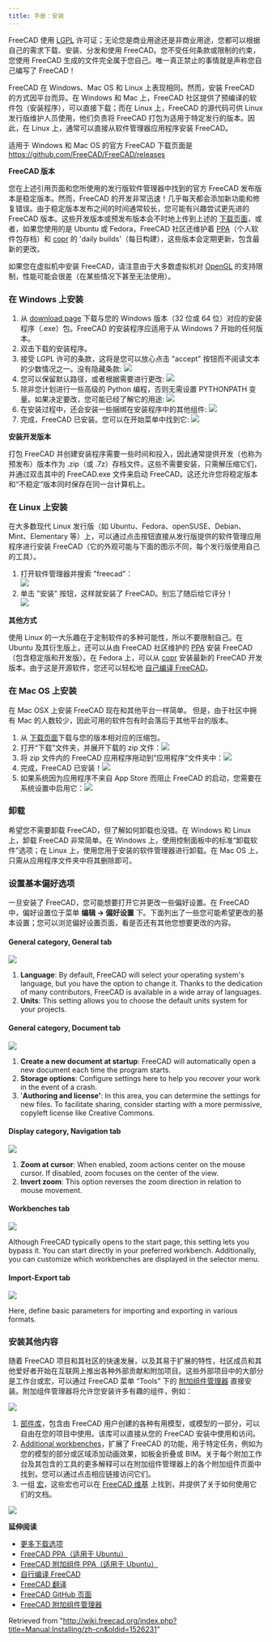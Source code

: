 ```yaml
---
title: 手册：安装
---
```


FreeCAD 使用 [LGPL](https://en.wikipedia.org/wiki/GNU_Lesser_General_Public_License) 许可证；无论您是商业用途还是非商业用途，您都可以根据自己的需求下载、安装、分发和使用 FreeCAD。您不受任何条款或限制的约束，您使用 FreeCAD 生成的文件完全属于您自己。唯一真正禁止的事情就是声称您自己编写了 FreeCAD！

FreeCAD 在 Windows、Mac OS 和 Linux 上表现相同。然而，安装 FreeCAD 的方式因平台而异。在 Windows 和 Mac 上，FreeCAD 社区提供了预编译的软件包（安装程序），可以直接下载；而在 Linux 上，FreeCAD 的源代码可供 Linux 发行版维护人员使用，他们负责将 FreeCAD 打包为适用于特定发行的版本。因此，在 Linux 上，通常可以直接从软件管理器应用程序安装 FreeCAD。

适用于 Windows 和 Mac OS 的官方 FreeCAD 下载页面是 <https://github.com/FreeCAD/FreeCAD/releases>

**FreeCAD 版本**

您在上述引用页面和您所使用的发行版软件管理器中找到的官方 FreeCAD 发布版本是稳定版本。然而，FreeCAD 的开发非常迅速！几乎每天都会添加新功能和修复错误。由于稳定版本发布之间的时间通常较长，您可能有兴趣尝试更先进的 FreeCAD 版本。这些开发版本或预发布版本会不时地上传到上述的 [下载页面](https://github.com/FreeCAD/FreeCAD/releases)，或者，如果您使用的是 Ubuntu 或 Fedora，FreeCAD 社区还维护着 [PPA](https://launchpad.net/~freecad-maintainers/+archive/ubuntu/freecad-daily)（个人软件包存档）和 [copr](https://copr.fedorainfracloud.org/groups/g/freecad/coprs/) 的 'daily builds'（每日构建），这些版本会定期更新，包含最新的更改。

如果您在虚拟机中安装 FreeCAD，请注意由于大多数虚拟机对 [OpenGL](https://en.wikipedia.org/wiki/OpenGL) 的支持限制，性能可能会很差（在某些情况下甚至无法使用）。

### 在 Windows 上安装

1. 从 [download page](https://github.com/FreeCAD/FreeCAD/releases) 下载与您的 Windows 版本（32 位或 64 位）对应的安装程序（.exe）包。FreeCAD 的安装程序应适用于从 Windows 7 开始的任何版本。
2. 双击下载的安装程序。
3. 接受 LGPL 许可的条款，这将是您可以放心点击 "accept" 按钮而不阅读文本的少数情况之一。没有隐藏条款: ![](/images/Freecad-windows-install-01.jpg)
4. 您可以保留默认路径，或者根据需要进行更改: ![](/images/Freecad-windows-install-02.jpg)
5. 除非您计划进行一些高级的 Python 编程，否则无需设置 PYTHONPATH 变量。如果决定要改，您可能已经了解它的用途: ![](/images/Freecad-windows-install-03.jpg)
6. 在安装过程中，还会安装一些捆绑在安装程序中的其他组件: ![](/images/Freecad-windows-install-04.jpg)
7. 完成，FreeCAD 已安装。您可以在开始菜单中找到它: ![](/images/Freecad-windows-install-05.jpg)

**安装开发版本**

打包 FreeCAD 并创建安装程序需要一些时间和投入，因此通常提供开发（也称为预发布）版本作为 .zip（或 .7z）存档文件。这些不需要安装，只需解压缩它们，并通过双击其中的 FreeCAD.exe 文件来启动 FreeCAD。这还允许您将稳定版本和“不稳定”版本同时保存在同一台计算机上。

### 在 Linux 上安装

在大多数现代 Linux 发行版（如 Ubuntu、Fedora、openSUSE、Debian、Mint、Elementary 等）上，可以通过点击按钮直接从发行版提供的软件管理应用程序进行安装 FreeCAD（它的外观可能与下面的图示不同，每个发行版使用自己的工具）。

1. 打开软件管理器并搜索 "freecad"：  
   ![](/images/Freecad-linux-install-01.jpg)
2. 单击 "安装" 按钮，这样就安装了 FreeCAD。别忘了随后给它评分！  
   ![](/images/Freecad-linux-install-02.jpg)

**其他方式**

使用 Linux 的一大乐趣在于定制软件的多种可能性，所以不要限制自己。在 Ubuntu 及其衍生版上，还可以从由 FreeCAD 社区维护的 [PPA](https://launchpad.net/~freecad-maintainers) 安装 FreeCAD（包含稳定版和开发版）。在 Fedora 上，可以从 [copr](https://copr.fedorainfracloud.org/groups/g/freecad/coprs/) 安装最新的 FreeCAD 开发版本。由于这是开源软件，您还可以轻松地 [自己编译 FreeCAD](/Compiling "Compiling")。

### 在 Mac OS 上安装

在 Mac OSX 上安装 FreeCAD 现在和其他平台一样简单。 但是，由于社区中拥有 Mac 的人数较少，因此可用的软件包有时会落后于其他平台的版本。

1. 从 [下载页面](https://github.com/FreeCAD/FreeCAD/releases)下载与您的版本相对应的压缩包。
2. 打开“下载”文件夹，并展开下载的 zip 文件：![](/images/Freecad-mac-01.jpg)
3. 将 zip 文件内的 FreeCAD 应用程序拖动到“应用程序”文件夹中：![](/images/Freecad-mac-02.jpg)
4. 完成，FreeCAD 已安装！![](/images/Freecad-mac-03.jpg)
5. 如果系统因为应用程序不来自 App Store 而阻止 FreeCAD 的启动，您需要在系统设置中启用它：![](/images/Freecad-mac-04.jpg)

### 卸载

希望您不需要卸载 FreeCAD，但了解如何卸载也没错。在 Windows 和 Linux 上，卸载 FreeCAD 非常简单。在 Windows 上，使用控制面板中的标准“卸载软件”选项；在 Linux 上，使用您用于安装的软件管理器进行卸载。在 Mac OS 上，只需从应用程序文件夹中将其删除即可。

### 设置基本偏好选项

一旦安装了 FreeCAD，您可能想要打开它并更改一些偏好设置。在 FreeCAD 中，偏好设置位于菜单 **编辑 → 偏好设置** 下。下面列出了一些您可能希望更改的基本设置；您可以浏览偏好设置页面，看是否还有其他您想要更改的内容。

#### General category, General tab

![](/images/FreeCAD_022_GeneralGen.png)

1. **Language**: By default, FreeCAD will select your operating system's language, but you have the option to change it. Thanks to the dedication of many contributors, FreeCAD is available in a wide array of languages.
2. **Units**: This setting allows you to choose the default units system for your projects.

#### General category, Document tab

![](/images/FreeCAD_022_GeneralDoc.png)

1. **Create a new document at startup**: FreeCAD will automatically open a new document each time the program starts.
2. **Storage options**: Configure settings here to help you recover your work in the event of a crash.
3. '**Authoring and license'**: In this area, you can determine the settings for new files. To facilitate sharing, consider starting with a more permissive, copyleft license like Creative Commons.

#### Display category, Navigation tab

![](/images/FreeCAD_022_DisplayNav.png)

1. **Zoom at cursor**: When enabled, zoom actions center on the mouse cursor. If disabled, zoom focuses on the center of the view.
2. **Invert zoom**: This option reverses the zoom direction in relation to mouse movement.

#### Workbenches tab

![](/images/FreeCAD_022_WBMenu.png)

Although FreeCAD typically opens to the start page, this setting lets you bypass it. You can start directly in your preferred workbench. Additionally, you can customize which workbenches are displayed in the selector menu.

#### Import-Export tab

![](/images/FreeCAD_022_ImportExport.png)

Here, define basic parameters for importing and exporting in various formats.

### 安装其他内容

随着 FreeCAD 项目和其社区的快速发展，以及其易于扩展的特性，社区成员和其他爱好者开始在互联网上推出各种外部贡献和附加项目。这些外部项目中的大部分是工作台或宏，可以通过 FreeCAD 菜单 “Tools” 下的 [附加组件管理器](/Std_AddonMgr "Std AddonMgr") 直接安装。附加组件管理器将允许您安装许多有趣的组件，例如：

![](/images/FreeCAD_022_AddonsMenu.png)

1. [部件库](https://github.com/FreeCAD/FreeCAD-library)，包含由 FreeCAD 用户创建的各种有用模型，或模型的一部分，可以自由在您的项目中使用。该库可以直接从您的 FreeCAD 安装中使用和访问。
2. [Additional workbenches](https://github.com/FreeCAD/FreeCAD-addons)，扩展了 FreeCAD 的功能，用于特定任务，例如为您的模型的部分或区域添加动画效果，如板金折叠或 BIM。关于每个附加工作台及其包含的工具的更多解释可以在附加组件管理器上的各个附加组件页面中找到，您可以通过点击相应链接访问它们。
3. 一组 [宏](https://github.com/FreeCAD/FreeCAD-macros)，这些宏也可以在 [FreeCAD 维基](/Macros_recipes "Macros recipes") 上找到，并提供了关于如何使用它们的文档。

![](/images/FreeCAD-addon-manager01.jpg)

**延伸阅读**

- [更多下载选项](/Download "Download")
- [FreeCAD PPA（适用于 Ubuntu）](https://launchpad.net/~freecad-maintainers)
- [FreeCAD 附加组件 PPA（适用于 Ubuntu）](https://launchpad.net/freecad-extras)
- [自行编译 FreeCAD](/Compiling "Compiling")
- [FreeCAD 翻译](https://crowdin.com/project/freecad)
- [FreeCAD GitHub 页面](https://github.com/FreeCAD)
- [FreeCAD 附加组件管理器](/Std_AddonMgr "Std AddonMgr")

Retrieved from "<http://wiki.freecad.org/index.php?title=Manual:Installing/zh-cn&oldid=1526231>"
